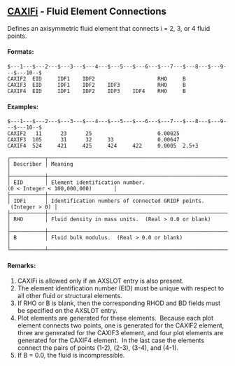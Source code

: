 ## [CAXIFi](https://nexus.hexagon.com/documentationcenter/bundle/MSC_Nastran_2022.4/page/Nastran_Combined_Book/qrg/bulkc1/TOC.CAXIFi.xhtml) - Fluid Element Connections

Defines an axisymmetric fluid element that connects i = 2, 3, or 4 fluid points.

#### Formats:

```nastran
$---1---$---2---$---3---$---4---$---5---$---6---$---7---$---8---$---9---$---10--$
CAXIF2  EID     IDF1    IDF2                    RHO     B
CAXIF3  EID     IDF1    IDF2    IDF3            RHO     B
CAXIF4  EID     IDF1    IDF2    IDF3    IDF4    RHO     B
```

#### Examples:

```nastran
$---1---$---2---$---3---$---4---$---5---$---6---$---7---$---8---$---9---$---10--$
CAXIF2   11      23      25                     0.00025      
CAXIF3  105      31      32     33              0.00647      
CAXIF4  524     421     425     424     422     0.0005  2.5+3
```

```text
┌───────────┬──────────────────────────────────────────────────────────────────┐
│ Describer │ Meaning                                                          │
├───────────┼──────────────────────────────────────────────────────────────────┤
│ EID       │ Element identification number. (0 < Integer < 100,000,000)       │
├───────────┼──────────────────────────────────────────────────────────────────┤
│ IDFi      │ Identification numbers of connected GRIDF points.  (Integer > 0) │
├───────────┼──────────────────────────────────────────────────────────────────┤
│ RHO       │ Fluid density in mass units.  (Real > 0.0 or blank)              │
├───────────┼──────────────────────────────────────────────────────────────────┤
│ B         │ Fluid bulk modulus.  (Real > 0.0 or blank)                       │
└───────────┴──────────────────────────────────────────────────────────────────┘
```

#### Remarks:

1. CAXIFi is allowed only if an AXSLOT entry is also present.
2. The element identification number (EID) must be unique with respect to all other fluid or structural elements.
3. If RHO or B is blank, then the corresponding RHOD and BD fields must be specified on the AXSLOT entry.
4. Plot elements are generated for these elements.  Because each plot element connects two points, one is generated for the CAXIF2 element, three are generated for the CAXIF3 element, and four plot elements are generated for the CAXIF4 element.  In the last case the elements connect the pairs of points (1-2), (2-3), (3-4), and (4-1).
5. If B = 0.0, the fluid is incompressible.
